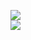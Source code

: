 [![](https://img.shields.io/badge/Made%20With-Github%20Spray-lightgrey.svg?style=for-the-badge&logo=github)](https://github.com/Annihil/github-spray#7672)  
[![](https://i.imgur.com/2DrTn0Z.gif)](https://github.com/Annihil/github-spray)